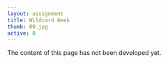 ```yaml
---
layout: assignment
title: Wildcard Week
thumb: 00.jpg
active: 0
---
```

<p class="font-italic">The content of this page has not been developed yet.</p>